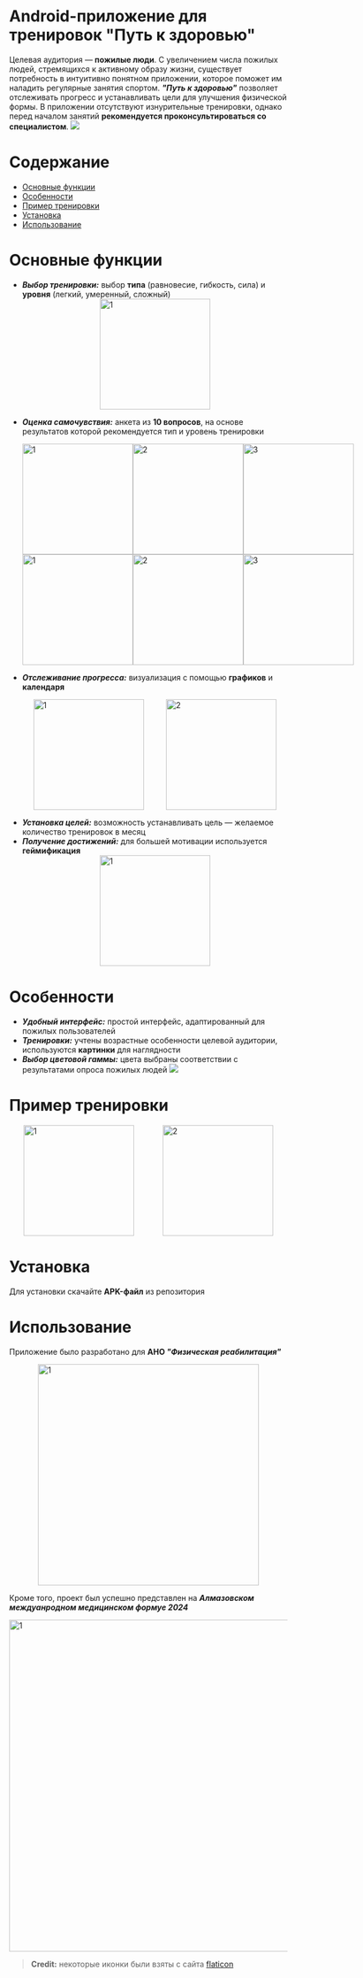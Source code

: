 # Android-приложение для тренировок "Путь к здоровью"

Целевая аудитория — **пожилые люди**. С увеличением числа пожилых людей, стремящихся к активному образу жизни, существует потребность в интуитивно понятном приложении, которое поможет им наладить регулярные занятия спортом. **_"Путь к здоровью"_** позволяет отслеживать прогресс и устанавливать цели для улучшения физической формы. В приложении отсутствуют изнурительные тренировки, однако перед началом занятий **рекомендуется проконсультироваться со специалистом**.
**![](https://lh7-rt.googleusercontent.com/slidesz/AGV_vUdht1REY8DSws2xJoHa7d0EBEv9oLI76sHyfdMmnhLDsyjCcyK_3gNp44xAuprp_OpO4Gbe0LszR1endlLS7y68eKvVHttiPrXWioppKuscQBUa0l9FQmJF3zYUU8qdk2sl3m7nuAv1PLa0iJWKA7sdetWkzv8arCZMegyoZ78j=s2048?key=78RUnMKNiaHdMi10caYYzw)**


# Содержание

- [Основные функции](#основные-функции)  
- [Особенности](#особенности)
- [Пример тренировки](#пример-тренировки)  
- [Установка](#установка)  
- [Использование](#использование)  

# Основные функции

 - **_Выбор тренировки:_** выбор **типа** (равновесие, гибкость, сила) и **уровня** (легкий, умеренный, сложный)
    <div style="display: flex; justify-content: space-around;">
    <img src="https://github.com/user-attachments/assets/687c70d0-3fec-4024-b026-7ac925dcf821" alt="1" width="200" />
</div>

- **_Оценка самочувствия:_** анкета из **10 вопросов**, на основе результатов которой рекомендуется тип и уровень тренировки
  <div style="display: flex; justify-content: space-around;">
    <img src="https://github.com/user-attachments/assets/1a53d8f5-8e5a-4251-9ab0-62ca3d7f20e4" alt="1" width="200" />
    <img src="https://github.com/user-attachments/assets/bb212e5c-dc15-40e6-9a0e-d81bd65c5b31" alt="2" width="200" />
    <img src="https://github.com/user-attachments/assets/7d0d9c5b-827f-4637-b2c5-4baf2e758ddb" alt="3" width="200" />
  </div> <div style="display: flex; justify-content: space-around;">
        <img src="https://github.com/user-attachments/assets/43bb8f00-c33d-4bbc-a95a-2ffff98f675d" alt="1" width="200" />
        <img src="https://github.com/user-attachments/assets/9fc56086-3bbb-429a-b6d9-483248295870" alt="2" width="200" />
        <img src="https://github.com/user-attachments/assets/2aec5e93-f19e-4f33-93a1-212d04541d01" alt="3" width="200" />
    </div>

    
- **_Отслеживание прогресса:_** визуализация с помощью **графиков** и **календаря**
  <div style="display: flex; justify-content: space-around;">
    <img src="https://github.com/user-attachments/assets/b1232f6d-5d65-4e01-b07b-6118f4cfdbdd" alt="1" width="200" />
    <img src="https://github.com/user-attachments/assets/b33c6727-ca25-4fcd-b467-a5906da824e2" alt="2" width="200" />
</div>

- **_Установка целей:_** возможность устанавливать цель — желаемое количество тренировок в месяц
- **_Получение достижений:_** для большей мотивации используется **геймификация**
  <div style="display: flex; justify-content: space-around;">
    <img src="https://github.com/user-attachments/assets/3a7d30f9-e689-4b77-afd9-4f9d3d2bc456" alt="1" width="200" />
</div>

# Особенности

- **_Удобный интерфейс:_** простой интерфейс, адаптированный для пожилых пользователей
- **_Тренировки:_** учтены возрастные особенности целевой аудитории, используются **картинки** для наглядности
- **_Выбор цветовой гаммы:_** цвета выбраны соответствии с результатами опроса пожилых людей
![](https://lh7-rt.googleusercontent.com/slidesz/AGV_vUfSsBZ24Ti_153EUU6MjO6KE6lovGVGbx0q3i6ZCQwdKvrY2uvrWmMHh1GVzVVXc2hxLGSiemv3O_9XxVP8SjGMmchYCerKsp_yJvzmH6nXeYlHKpK2U6pE0Ig2iS-vUmEqaaIBpP2_uN_A82j4f_GpgFKE_TSLie2s2vVxOdJ1LA=s2048?key=78RUnMKNiaHdMi10caYYzw)

# Пример тренировки
<div style="display: flex; justify-content: space-around;">
    <img src="https://github.com/user-attachments/assets/4b210360-c72a-4a8a-9017-fad92c6974b8" alt="1" width="200" />
    <img src="https://github.com/user-attachments/assets/e7c429c6-8f6a-4c9e-be16-227270772ad4" alt="2" width="200" />
  </div> 
  
# Установка

Для установки скачайте **APK-файл** из репозитория

# Использование
Приложение было разработано для **АНО _"Физическая реабилитация"_**
<div style="display: flex; justify-content: space-around;">
    <img src="https://github.com/user-attachments/assets/c5ba28a5-6a0a-44ae-90f4-5cf910aa6b6a" alt="1" width="400" />
</div>

Кроме того, проект был успешно представлен на **_Алмазовском междуанродном медицинском формуе 2024_**

<div style="display: flex; justify-content: space-around;">
    <img src="https://github.com/user-attachments/assets/1f1cf896-e6f0-4331-9ac1-c8e80085cf17" alt="1" width="600" />
</div>

> **Credit:** некоторые иконки были взяты с сайта [flaticon](flaticon.com) 

